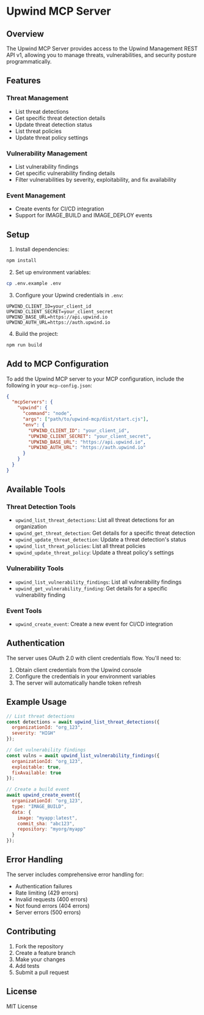 # Upwind MCP Server

## Overview

The Upwind MCP Server provides access to the Upwind Management REST API v1, allowing you to manage threats, vulnerabilities, and security posture programmatically.

## Features

### Threat Management
- List threat detections
- Get specific threat detection details
- Update threat detection status
- List threat policies
- Update threat policy settings

### Vulnerability Management
- List vulnerability findings
- Get specific vulnerability finding details
- Filter vulnerabilities by severity, exploitability, and fix availability

### Event Management
- Create events for CI/CD integration
- Support for IMAGE_BUILD and IMAGE_DEPLOY events

## Setup

1. Install dependencies:
```bash
npm install
```

2. Set up environment variables:
```bash
cp .env.example .env
```

3. Configure your Upwind credentials in `.env`:
```
UPWIND_CLIENT_ID=your_client_id
UPWIND_CLIENT_SECRET=your_client_secret
UPWIND_BASE_URL=https://api.upwind.io
UPWIND_AUTH_URL=https://auth.upwind.io
```

4. Build the project:
```bash
npm run build
```

## Add to MCP Configuration

To add the Upwind MCP server to your MCP configuration, include the following in your `mcp-config.json`:

```json
{
  "mcpServers": {
    "upwind": {
      "command": "node",
      "args": ["path/to/upwind-mcp/dist/start.cjs"],
      "env": {
        "UPWIND_CLIENT_ID": "your_client_id",
        "UPWIND_CLIENT_SECRET": "your_client_secret",
        "UPWIND_BASE_URL": "https://api.upwind.io",
        "UPWIND_AUTH_URL": "https://auth.upwind.io"
      }
    }
  }
}
```

## Available Tools

### Threat Detection Tools
- `upwind_list_threat_detections`: List all threat detections for an organization
- `upwind_get_threat_detection`: Get details for a specific threat detection
- `upwind_update_threat_detection`: Update a threat detection's status
- `upwind_list_threat_policies`: List all threat policies
- `upwind_update_threat_policy`: Update a threat policy's settings

### Vulnerability Tools
- `upwind_list_vulnerability_findings`: List all vulnerability findings
- `upwind_get_vulnerability_finding`: Get details for a specific vulnerability finding

### Event Tools
- `upwind_create_event`: Create a new event for CI/CD integration

## Authentication

The server uses OAuth 2.0 with client credentials flow. You'll need to:

1. Obtain client credentials from the Upwind console
2. Configure the credentials in your environment variables
3. The server will automatically handle token refresh

## Example Usage

```javascript
// List threat detections
const detections = await upwind_list_threat_detections({
  organizationId: "org_123",
  severity: "HIGH"
});

// Get vulnerability findings
const vulns = await upwind_list_vulnerability_findings({
  organizationId: "org_123",
  exploitable: true,
  fixAvailable: true
});

// Create a build event
await upwind_create_event({
  organizationId: "org_123",
  type: "IMAGE_BUILD",
  data: {
    image: "myapp:latest",
    commit_sha: "abc123",
    repository: "myorg/myapp"
  }
});
```

## Error Handling

The server includes comprehensive error handling for:
- Authentication failures
- Rate limiting (429 errors)
- Invalid requests (400 errors)
- Not found errors (404 errors)
- Server errors (500 errors)

## Contributing

1. Fork the repository
2. Create a feature branch
3. Make your changes
4. Add tests
5. Submit a pull request

## License

MIT License
